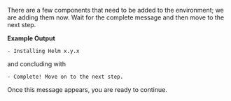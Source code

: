 There are a few components that need to be added to the environment; we are
adding them now. Wait for the complete message and then move to the
next step.

**Example Output**

```screenshot
- Installing Helm x.y.x 
```

and concluding with

```
- Complete! Move on to the next step.
```

Once this message appears, you are ready to continue.